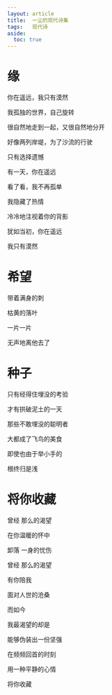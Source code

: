 ```yaml
---
layout: article 
title:  一尘的现代诗集
tags:   现代诗
aside:
  toc: true
---
```

# 缘

你在遥远，我只有漠然

我孤独的世界，自己旋转

很自然地走到一起，又很自然地分开

好像两列岸堤，为了沙流的行驶

只有选择遗憾



有一天，你在遥远

看了看，我不再孤单

我隐藏了热情

冷冷地注视着你的背影

犹如当初，你在遥远

我只有漠然

# 希望

带着满身的刺

枯黄的落叶

一片一片

无声地离他去了

# 种子

只有经得住埋没的考验

才有拱破泥土的一天

那些不敢埋没的聪明者

大都成了飞鸟的美食

即使也由于举小手的

根终归是浅

# 将你收藏

曾经    那么的渴望

在你温暖的怀中

卸落    一身的忧伤

曾经    那么的渴望

有你陪我

面对人世的沧桑

而如今

我最渴望的却是

能够伪装出一份坚强

在频频回首的时刻

用一种平静的心情

将你收藏





